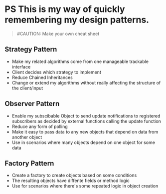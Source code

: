 # PS This is my way of quickly remembering my design patterns.

> #CAUTION: Make your own cheat sheet

## Strategy Pattern
+ Make my related algorithms come from one manageable trackable interface
+ Client decides which strategy to implement
+ Reduce Chained Inheritances
+ Change or extend my algorithms without really affecting the structure of the client/input
  
  
## Observer Pattern
+ Enable my subscibable Object to send update notifications to registered subscribers as decided by external functions calling the update function
+ Reduce any form of polling
+ Make it easy to pass data to any new objects that depend on data from another object
+ Use in scenarios where many objects depend on one object for some data
## Factory Pattern
+ Create a factory to create objects based on some conditions
+ The resulting objects have diffente fields or method logic
+ Use for scenarios where there's some repeated logic in object creation